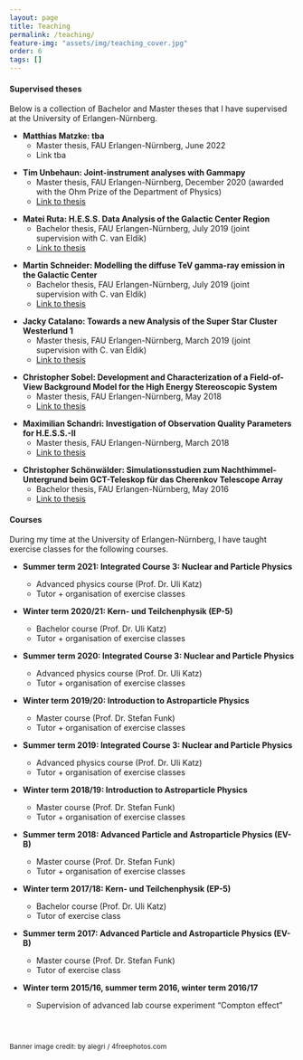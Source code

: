 ```yaml
---
layout: page
title: Teaching
permalink: /teaching/
feature-img: "assets/img/teaching_cover.jpg"
order: 6
tags: []
---
```


#### Supervised theses

Below is a collection of Bachelor and Master theses that I have supervised at the University of Erlangen-Nürnberg.

* __Matthias Matzke: tba__
  * Master thesis, FAU Erlangen-Nürnberg, June 2022
  * Link tba
<p> </p>

* __Tim Unbehaun: Joint-instrument analyses with Gammapy__
  * Master thesis, FAU Erlangen-Nürnberg, December 2020 (awarded with the Ohm Prize of the Department of Physics)
  * <a href="https://ecap.nat.fau.de/wp-content/uploads/2021/01/2020_Unbehaun_Master.pdf" target="_blank">Link to thesis</a>
<p> </p>

* __Matei Ruta: H.E.S.S. Data Analysis of the Galactic Center Region__
  * Bachelor thesis, FAU Erlangen-Nürnberg, July 2019 (joint supervision with C. van Eldik)
  * <a href="https://ecap.nat.fau.de/wp-content/uploads/2020/03/2019_BSc_MateiRuta.pdf" target="_blank">Link to thesis</a>
<p> </p>

* __Martin Schneider: Modelling the diffuse TeV gamma-ray emission in the Galactic Center__
  * Bachelor thesis, FAU Erlangen-Nürnberg, July 2019 (joint supervision with C. van Eldik)
  * <a href="https://ecap.nat.fau.de/wp-content/uploads/2020/03/2019_BSc_MartinSchneider.pdf" target="_blank">Link to thesis</a>
<p> </p>

* __Jacky Catalano: Towards a new Analysis of the Super Star Cluster Westerlund 1__
  * Master thesis, FAU Erlangen-Nürnberg, March 2019 (joint supervision with C. van Eldik)
  * <a href="https://ecap.nat.fau.de/wp-content/uploads/2019/06/2019_Catalano_Master.pdf" target="_blank">Link to thesis</a>
<p> </p>

* __Christopher Sobel: Development and Characterization of a Field-of-View Background Model for the High Energy Stereoscopic System__
  * Master thesis, FAU Erlangen-Nürnberg, May 2018
  * <a href="https://ecap.nat.fau.de/wp-content/uploads/2018/06/2018_Sobel_Master.pdf" target="_blank">Link to thesis</a>
<p> </p>

* __Maximilian Schandri: Investigation of Observation Quality Parameters for H.E.S.S.-II__
  * Master thesis, FAU Erlangen-Nürnberg, March 2018
  * <a href="https://ecap.nat.fau.de/wp-content/uploads/2018/04/2018_Schandri_Master.pdf" target="_blank">Link to thesis</a>
<p> </p>

* __Christopher Schönwälder: Simulationsstudien zum Nachthimmel-Untergrund beim GCT-Teleskop für das Cherenkov Telescope Array__
  * Bachelor thesis, FAU Erlangen-Nürnberg, May 2016
  * <a href="http://ecap.nat.fau.de/wp-content/uploads/2017/04/2016_Schoenwaelder_Bachelor.pdf" target="_blank">Link to thesis</a>
<p> </p>

#### Courses

During my time at the University of Erlangen-Nürnberg, I have taught exercise classes for the following courses.

* __Summer term 2021: Integrated Course 3: Nuclear and Particle Physics__
  * Advanced physics course (Prof. Dr. Uli Katz)
  * Tutor + organisation of exercise classes

* __Winter term 2020/21: Kern- und Teilchenphysik (EP-5)__
  * Bachelor course (Prof. Dr. Uli Katz)
  * Tutor + organisation of exercise classes

* __Summer term 2020: Integrated Course 3: Nuclear and Particle Physics__
  * Advanced physics course (Prof. Dr. Uli Katz)
  * Tutor + organisation of exercise classes

* __Winter term 2019/20: Introduction to Astroparticle Physics__
  * Master course (Prof. Dr. Stefan Funk)
  * Tutor + organisation of exercise classes

* __Summer term 2019: Integrated Course 3: Nuclear and Particle Physics__
  * Advanced physics course (Prof. Dr. Uli Katz)
  * Tutor + organisation of exercise classes

* __Winter term 2018/19: Introduction to Astroparticle Physics__
  * Master course (Prof. Dr. Stefan Funk)
  * Tutor + organisation of exercise classes

* __Summer term 2018: Advanced Particle and Astroparticle Physics (EV-B)__
  * Master course (Prof. Dr. Stefan Funk)
  * Tutor + organisation of exercise classes

* __Winter term 2017/18: Kern- und Teilchenphysik (EP-5)__
  * Bachelor course (Prof. Dr. Uli Katz)
  * Tutor of exercise class

* __Summer term 2017: Advanced Particle and Astroparticle Physics (EV-B)__
  * Master course (Prof. Dr. Stefan Funk)
  * Tutor of exercise class

* __Winter term 2015/16, summer term 2016, winter term 2016/17__
  * Supervision of advanced lab course experiment “Compton effect”

<p style="font-size:9pt;margin-top:1.5cm;">Banner image credit: by alegri / 4freephotos.com</p>
